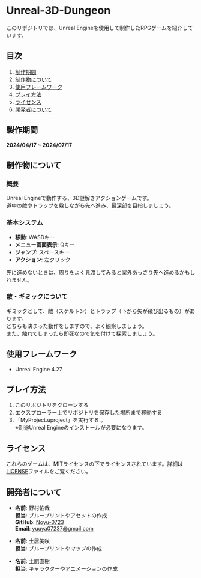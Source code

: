 # Unreal-3D-Dungeon

このリポジトリでは、Unreal Engineを使用して制作したRPGゲームを紹介しています。

## 目次
1. [制作期間](#制作期間)
2. [制作物について](#制作物について)
3. [使用フレームワーク](#使用フレームワーク)
4. [プレイ方法](#プレイ方法)
5. [ライセンス](#ライセンス)
6. [開発者について](#開発者について)

## 製作期間
**2024/04/17 ~ 2024/07/17**

## 制作物について
### 概要
Unreal Engineで動作する、3D謎解きアクションゲームです。  
道中の敵やトラップを躱しながら先へ進み、最深部を目指しましょう。

### 基本システム
- **移動**: WASDキー  
- **メニュー画面表示**: Qキー  
- **ジャンプ**: スペースキー  
- **アクション**: 左クリック

先に進めないときは、周りをよく見渡してみると案外あっさり先へ進めるかもしれません。

### 敵・ギミックについて
ギミックとして、敵（スケルトン）とトラップ（下から矢が飛び出るもの）があります。  
どちらも決まった動作をしますので、よく観察しましょう。  
また、触れてしまったら即死なので気を付けて探索しましょう。

## 使用フレームワーク
- Unreal Engine 4.27

## プレイ方法
1. このリポジトリをクローンする
2. エクスプローラー上でリポジトリを保存した場所まで移動する
3. 「MyProject.uproject」を実行する 。  
   ※別途Unreal Engineのインストールが必要になります。

## ライセンス
これらのゲームは、MITライセンスの下でライセンスされています。詳細は[LICENSE](LICENSE)ファイルをご覧ください。

## 開発者について
- **名前**: 野村佑哉  
  **担当**: ブループリントやアセットの作成  
  **GitHub**: [Noyu-0723](https://github.com/Noyu-0723)  
  **Email**: yuuya07237@gmail.com

- **名前**: 土居美咲  
  **担当**: ブループリントやマップの作成

- **名前**: 土肥直樹  
  **担当**: キャラクターやアニメーションの作成
